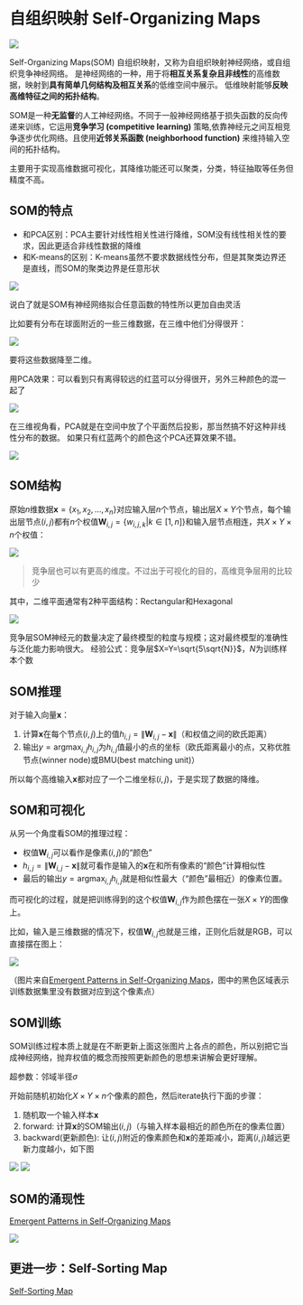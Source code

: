 # 自组织映射 Self-Organizing Maps

![](i/SOM6.webp)

Self-Organizing Maps(SOM) 自组织映射，又称为自组织映射神经网络，或自组织竞争神经网络。
是神经网络的一种，用于将**相互关系复杂且非线性**的高维数据，映射到**具有简单几何结构及相互关系**的低维空间中展示。
低维映射能够**反映高维特征之间的拓扑结构**。

SOM是一种**无监督**的人工神经网络。不同于一般神经网络基于损失函数的反向传递来训练，它运用**竞争学习 (competitive learning)** 策略,依靠神经元之间互相竞争逐步优化网络。且使用**近邻关系函数 (neighborhood function)** 来维持输入空间的拓扑结构。

主要用于实现高维数据可视化，其降维功能还可以聚类，分类，特征抽取等任务但精度不高。

## SOM的特点

* 和PCA区别：PCA主要针对线性相关性进行降维，SOM没有线性相关性的要求，因此更适合非线性数据的降维
* 和K-means的区别：K-means虽然不要求数据线性分布，但是其聚类边界还是直线，而SOM的聚类边界是任意形状

![](i/SOM2.gif)

说白了就是SOM有神经网络拟合任意函数的特性所以更加自由灵活

比如要有分布在球面附近的一些三维数据，在三维中他们分得很开：

![](i/SOM1.png)

要将这些数据降至二维。

用PCA效果：可以看到只有离得较远的红蓝可以分得很开，另外三种颜色的混一起了

![](i/SOM4.png)

在三维视角看，PCA就是在空间中放了个平面然后投影，那当然搞不好这种非线性分布的数据。
如果只有红蓝两个的颜色这个PCA还算效果不错。

![](i/SOM5.png)

## SOM结构

原始$n$维数据$\bm x=\{x_1,x_2,\dots,x_n\}$对应输入层$n$个节点，输出层$X\times Y$个节点，每个输出层节点$(i,j)$都有$n$个权值$\bm W_{i,j}=\{w_{i,j,k}|k\in[1,n]\}$和输入层节点相连，共$X\times Y\times n$个权值：

![](i/som-1-922x1024.webp)

>竞争层也可以有更高的维度。不过出于可视化的目的，高维竞争层用的比较少

其中，二维平面通常有2种平面结构：Rectangular和Hexagonal

![](i/SOM7.webp)

竞争层SOM神经元的数量决定了最终模型的粒度与规模；这对最终模型的准确性与泛化能力影响很大。
经验公式：竞争层$X=Y=\sqrt{5\sqrt{N}}$，$N$为训练样本个数

## SOM推理

对于输入向量$\bm x$：
1. 计算$\bm x$在每个节点$(i,j)$上的值$h_{i,j}=\|\bm W_{i,j}-\bm x\|$（和权值之间的欧氏距离）
2. 输出$y=\mathop{\text{argmax}}_{i,j}h_{i,j}$为$h_{i,j}$值最小的点的坐标（欧氏距离最小的点，又称优胜节点(winner node)或BMU(best matching unit)）

所以每个高维输入$\bm x$都对应了一个二维坐标$(i,j)$，于是实现了数据的降维。

## SOM和可视化

从另一个角度看SOM的推理过程：
* 权值$\bm W_{i,j}$可以看作是像素$(i,j)$的“颜色”
* $h_{i,j}=\|\bm W_{i,j}-\bm x\|$就可看作是输入的$\bm x$在和所有像素的“颜色”计算相似性
* 最后的输出$y=\mathop{\text{argmax}}_{i,j}h_{i,j}$就是相似性最大（“颜色”最相近）的像素位置。

而可视化的过程，就是把训练得到的这个权值$\bm W_{i,j}$作为颜色摆在一张$X\times Y$的图像上。

比如，输入是三维数据的情况下，权值$\bm W_{i,j}$也就是三维，正则化后就是RGB，可以直接摆在图上：

![](i/SOM.png)

（图片来自[Emergent Patterns in Self-Organizing Maps](https://ieeexplore.ieee.org/document/7377977)，图中的黑色区域表示训练数据集里没有数据对应到这个像素点）

## SOM训练

SOM训练过程本质上就是在不断更新上面这张图片上各点的颜色，所以别把它当成神经网络，抛弃权值的概念而按照更新颜色的思想来讲解会更好理解。

超参数：邻域半径$\sigma$

开始前随机初始化$X\times Y\times n$个像素的颜色，然后iterate执行下面的步骤：

1. 随机取一个输入样本$\bm x$
2. forward: 计算$\bm x$的SOM输出$(i,j)$（与输入样本最相近的颜色所在的像素位置）
3. backward(更新颜色): 让$(i,j)$附近的像素颜色和$\bm x$的差距减小，距离$(i,j)$越远更新力度越小，如下图

![](i/SOM6.png)
![](i/SOM7.png)

## SOM的涌现性

[Emergent Patterns in Self-Organizing Maps](https://ieeexplore.ieee.org/document/7377977)

![](i/SOMEM.png)

## 更进一步：Self-Sorting Map

[Self-Sorting Map](./SelfSortingMap.md)